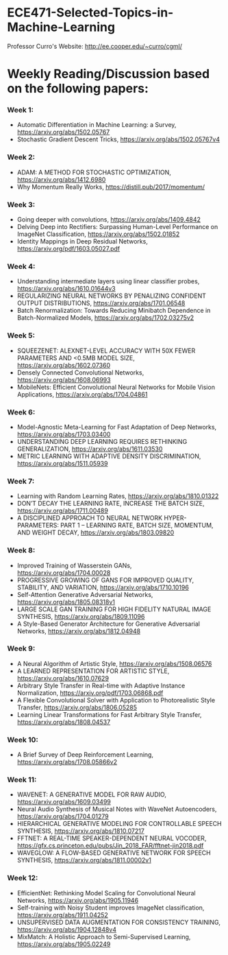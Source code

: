 # ECE471-Selected-Topics-in-Machine-Learning
Professor Curro's Website: http://ee.cooper.edu/~curro/cgml/


# Weekly Reading/Discussion based on the following papers:
### Week 1:
* Automatic Differentiation in Machine Learning: a Survey, https://arxiv.org/abs/1502.05767 
* Stochastic Gradient Descent Tricks, https://arxiv.org/abs/1502.05767v4
### Week 2:
* ADAM: A METHOD FOR STOCHASTIC OPTIMIZATION, https://arxiv.org/abs/1412.6980
* Why Momentum Really Works, https://distill.pub/2017/momentum/
### Week 3:
* Going deeper with convolutions, https://arxiv.org/abs/1409.4842
* Delving Deep into Rectifiers: Surpassing Human-Level Performance on ImageNet Classification, https://arxiv.org/abs/1502.01852
* Identity Mappings in Deep Residual Networks, https://arxiv.org/pdf/1603.05027.pdf
### Week 4:
* Understanding intermediate layers using linear classifier probes, https://arxiv.org/abs/1610.01644v3
* REGULARIZING NEURAL NETWORKS BY PENALIZING CONFIDENT OUTPUT DISTRIBUTIONS, https://arxiv.org/abs/1701.06548
* Batch Renormalization: Towards Reducing Minibatch Dependence in Batch-Normalized Models, https://arxiv.org/abs/1702.03275v2
### Week 5:
* SQUEEZENET: ALEXNET-LEVEL ACCURACY WITH 50X FEWER PARAMETERS AND <0.5MB MODEL SIZE, https://arxiv.org/abs/1602.07360
* Densely Connected Convolutional Networks, https://arxiv.org/abs/1608.06993
* MobileNets: Efficient Convolutional Neural Networks for Mobile Vision Applications, https://arxiv.org/abs/1704.04861
### Week 6:
* Model-Agnostic Meta-Learning for Fast Adaptation of Deep Networks, https://arxiv.org/abs/1703.03400
* UNDERSTANDING DEEP LEARNING REQUIRES RETHINKING GENERALIZATION, https://arxiv.org/abs/1611.03530
* METRIC LEARNING WITH ADAPTIVE DENSITY DISCRIMINATION, https://arxiv.org/abs/1511.05939
### Week 7:
* Learning with Random Learning Rates, https://arxiv.org/abs/1810.01322
* DON’T DECAY THE LEARNING RATE, INCREASE THE BATCH SIZE, https://arxiv.org/abs/1711.00489
* A DISCIPLINED APPROACH TO NEURAL NETWORK HYPER-PARAMETERS: PART 1 – LEARNING RATE, BATCH SIZE, MOMENTUM, AND WEIGHT DECAY, https://arxiv.org/abs/1803.09820
### Week 8:
* Improved Training of Wasserstein GANs, https://arxiv.org/abs/1704.00028
* PROGRESSIVE GROWING OF GANS FOR IMPROVED QUALITY, STABILITY, AND VARIATION, https://arxiv.org/abs/1710.10196
* Self-Attention Generative Adversarial Networks, https://arxiv.org/abs/1805.08318v1
* LARGE SCALE GAN TRAINING FOR HIGH FIDELITY NATURAL IMAGE SYNTHESIS, https://arxiv.org/abs/1809.11096
* A Style-Based Generator Architecture for Generative Adversarial Networks, https://arxiv.org/abs/1812.04948
### Week 9:
* A Neural Algorithm of Artistic Style, https://arxiv.org/abs/1508.06576
* A LEARNED REPRESENTATION FOR ARTISTIC STYLE, https://arxiv.org/abs/1610.07629
* Arbitrary Style Transfer in Real-time with Adaptive Instance Normalization, https://arxiv.org/pdf/1703.06868.pdf
* A Flexible Convolutional Solver with Application to Photorealistic Style Transfer, https://arxiv.org/abs/1806.05285
* Learning Linear Transformations for Fast Arbitrary Style Transfer, https://arxiv.org/abs/1808.04537
### Week 10:
* A Brief Survey of Deep Reinforcement Learning, https://arxiv.org/abs/1708.05866v2 
### Week 11:
* WAVENET: A GENERATIVE MODEL FOR RAW AUDIO, https://arxiv.org/abs/1609.03499
* Neural Audio Synthesis of Musical Notes with WaveNet Autoencoders, https://arxiv.org/abs/1704.01279
* HIERARCHICAL GENERATIVE MODELING FOR CONTROLLABLE SPEECH SYNTHESIS, https://arxiv.org/abs/1810.07217
* FFTNET: A REAL-TIME SPEAKER-DEPENDENT NEURAL VOCODER, https://gfx.cs.princeton.edu/pubs/Jin_2018_FAR/fftnet-jin2018.pdf
* WAVEGLOW: A FLOW-BASED GENERATIVE NETWORK FOR SPEECH SYNTHESIS, https://arxiv.org/abs/1811.00002v1
### Week 12:
* EfficientNet: Rethinking Model Scaling for Convolutional Neural Networks, https://arxiv.org/abs/1905.11946
* Self-training with Noisy Student improves ImageNet classification, https://arxiv.org/abs/1911.04252
* UNSUPERVISED DATA AUGMENTATION FOR CONSISTENCY TRAINING, https://arxiv.org/abs/1904.12848v4
* MixMatch: A Holistic Approach to Semi-Supervised Learning, https://arxiv.org/abs/1905.02249

